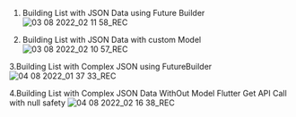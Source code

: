 1. Building List with JSON Data using Future Builder
![03 08 2022_02 11 58_REC](https://user-images.githubusercontent.com/98485902/183156499-ed33b2c5-95a2-4a10-bf10-fcd685bacb24.png)


2. Building List with JSON Data with custom Model
![03 08 2022_02 10 57_REC](https://user-images.githubusercontent.com/98485902/183156424-3f0833af-a30d-4882-b8e0-852d31f12532.png)

3.Building List with Complex JSON using FutureBuilder
![04 08 2022_01 37 33_REC](https://user-images.githubusercontent.com/98485902/183156573-93b4645a-a6b0-4bcf-9f45-ed53f5e4d0fb.png)

4.Building List with Complex JSON Data WithOut Model Flutter Get API Call with null safety
![04 08 2022_02 16 38_REC](https://user-images.githubusercontent.com/98485902/183156722-726d9183-86ae-4593-b12a-3ada4bad5967.png)
